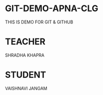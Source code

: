 # GIT-DEMO-APNA-CLG
THIS IS DEMO FOR GIT & GITHUB 
# TEACHER 
SHRADHA KHAPRA

# STUDENT 
VAISHNAVI JANGAM
